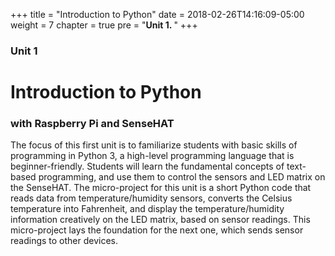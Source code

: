 +++
title = "Introduction to Python"
date = 2018-02-26T14:16:09-05:00
weight = 7
chapter = true
pre = "<b>Unit 1. </b>"
+++

### Unit 1

# Introduction to Python 

### with Raspberry Pi and SenseHAT

The focus of this first unit is to familiarize students with basic skills of programming in Python 3, a high-level programming language that is beginner-friendly. Students will learn the fundamental concepts of text-based programming, and use them to control the sensors and LED matrix on the SenseHAT. The micro-project for this unit is a short Python code that reads data from temperature/humidity sensors, converts the Celsius temperature into Fahrenheit, and display the temperature/humidity information creatively on the LED matrix, based on sensor readings. This micro-project lays the foundation for the next one, which sends sensor readings to other devices.